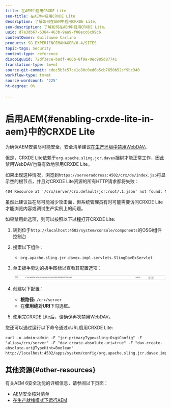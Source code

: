 ```yaml
---
title: 在AEM中启用CRXDE Lite
seo-title: 在AEM中启用CRXDE Lite
description: 了解如何在AEM中启用CRXDE Lite。
seo-description: 了解如何在AEM中启用CRXDE Lite。
uuid: d7a3db67-6384-463b-9aa9-f08ecc6c99c6
contentOwner: Guillaume Carlino
products: SG_EXPERIENCEMANAGER/6.4/SITES
topic-tags: Security
content-type: reference
discoiquuid: 72df3ece-badf-466b-8f9a-0ec985d87741
translation-type: tm+mt
source-git-commit: cdec5b3c57ce1c80c0ed6b5cb7650b52cf9bc340
workflow-type: tm+mt
source-wordcount: '225'
ht-degree: 0%

---
```



# 启用AEM{#enabling-crxde-lite-in-aem}中的CRXDE Lite

为确保AEM安装尽可能安全，安全清单建议[在生产环境中禁用WebDAV](/help/sites-administering/security-checklist.md#disable-webdav)。

但是，CRXDE Lite依赖于`org.apache.sling.jcr.davex`捆绑才能正常工作，因此禁用WebDAV也将有效地禁用CRXDE Lite。

如果出现这种情况，浏览到`https://serveraddress:4502/crx/de/index.jsp`将显示空的根节点，并且对CRXDE Lite资源的所有HTTP请求都将失败：

```xml
404 Resource at '/crx/server/crx.default/jcr:root/.1.json' not found: No resource found
```

虽然此建议旨在尽可能减少攻击面，但系统管理员有时可能需要访问CRXDE Lite才能浏览内容或调试生产实例上的问题。

如果禁用此选项，则可以按照以下过程打开CRXDE Lite:

1. 转到位于`http://localhost:4502/system/console/components`的OSGi组件控制台
1. 搜索以下组件：

   * `org.apache.sling.jcr.davex.impl.servlets.SlingDavExServlet`

1. 单击扳手旁边的扳手图标以查看其配置选项：

   ![chlimage_1-80](assets/chlimage_1-80.png)

1. 创建以下配置：

   * **根路径:** `/crx/server`
   * 在&#x200B;**使用绝对URI**&#x200B;下勾选框。

1. 使用完CRXDE Lite后，请确保再次禁用WebDAV。

您还可以通过运行以下命令通过cURL启用CRXDE Lite:

```shell
curl -u admin:admin -F "jcr:primaryType=sling:OsgiConfig" -F "alias=/crx/server" -F "dav.create-absolute-uri=true" -F "dav.create-absolute-uri@TypeHint=Boolean" http://localhost:4502/apps/system/config/org.apache.sling.jcr.davex.impl.servlets.SlingDavExServlet
```

## 其他资源{#other-resources}

有关AEM 6安全功能的详细信息，请参阅以下页面：

* [AEM安全核对清单](/help/sites-administering/security-checklist.md)
* [在生产就绪模式下运行AEM](/help/sites-administering/production-ready.md)

